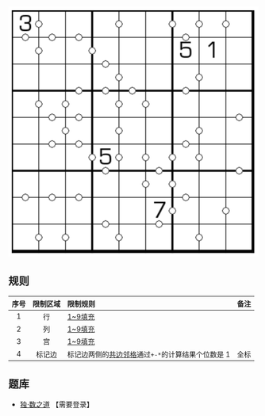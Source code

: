 ![](../../../../../images/sudoku/一元复始.png)

## 规则
| 序号 | 限制区域 | 限制规则 | 备注 |
| :---: | :---: | :--- | :---: |
| 1 | 行 | [1~9填充] | |
| 2 | 列 | [1~9填充] | |
| 3 | 宫 | [1~9填充] | |
| 4 | 标记边 | 标记边两侧的[共边邻格]通过`+-*`的计算结果个位数是 1 | 全标 |

## 题库
- [独·数之道](http://www.sudokufans.org.cn/lx/game.index.php?type=21) 【需要登录】

[1~9填充]: ../../../../../../rules.md#1~9填充
[共边邻格]: ../../../../../../rules.md#共边邻格
